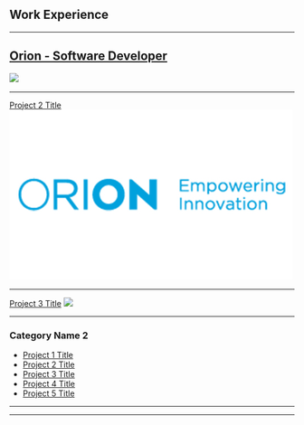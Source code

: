 ## Work Experience

---

[<h2>Orion - Software Developer</h2>](/sample_page)
[<img src="https://i.ibb.co/9c1cCmT/Logo-Tagline-Blue-staffsig.png"/>](/sample_page)

---
[Project 2 Title](/pdf/sample_presentation.pdf)
<img src="images/orion.jpg?raw=true"/>

---
[Project 3 Title](http://example.com/)
<img src="images/dummy_thumbnail.jpg?raw=true"/>

---

### Category Name 2

- [Project 1 Title](http://example.com/)
- [Project 2 Title](http://example.com/)
- [Project 3 Title](http://example.com/)
- [Project 4 Title](http://example.com/)
- [Project 5 Title](http://example.com/)

---



---
